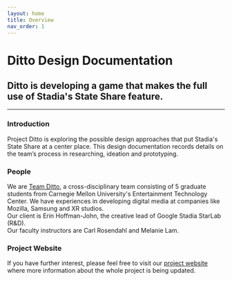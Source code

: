 ```yaml
---
layout: home
title: Overview
nav_order: 1
---
```


# Ditto Design Documentation

## Ditto is developing a game that makes the full use of Stadia's State Share feature.

---

### Introduction

Project Ditto is exploring the possible design approaches that put Stadia's State Share at a center place. This design documentation records details on the team’s process in researching, ideation and prototyping.

### People

We are [Team Ditto](https://www.etc.cmu.edu/projects/ditto/#team), a cross-disciplinary team consisting of 5 graduate students from Carnegie Mellon University's Entertainment Technology Center. We have experiences in developing digital media at companies like Mozilla, Samsung and XR studios. <br>
Our client is Erin Hoffman-John, the creative lead of Google Stadia StarLab (R&D). <br>
Our faculty instructors are Carl Rosendahl and Melanie Lam.

### Project Website

If you have further interest, please feel free to visit our [project website](https://www.etc.cmu.edu/projects/ditto/) where more information about the whole project is being updated.
